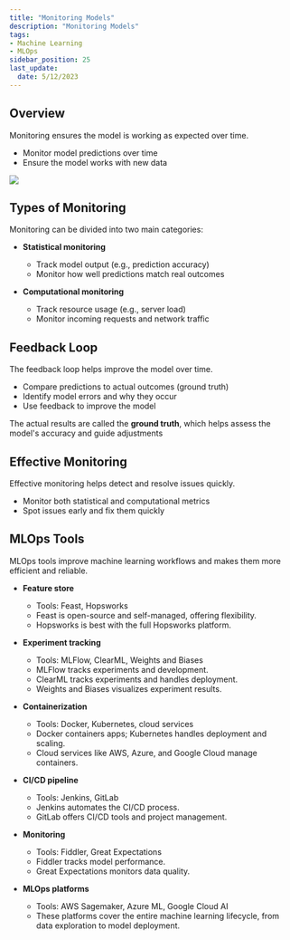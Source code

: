 ```yaml
---
title: "Monitoring Models"
description: "Monitoring Models"
tags: 
- Machine Learning
- MLOps
sidebar_position: 25
last_update:
  date: 5/12/2023
---
```


## Overview

Monitoring ensures the model is working as expected over time.

- Monitor model predictions over time  
- Ensure the model works with new data

<div class="img-center"> 

![](/img/docs/Screenshot-2025-03-19-002202.png)

</div>


## Types of Monitoring  

Monitoring can be divided into two main categories:

- **Statistical monitoring**

  - Track model output (e.g., prediction accuracy)  
  - Monitor how well predictions match real outcomes  

- **Computational monitoring**

  - Track resource usage (e.g., server load)  
  - Monitor incoming requests and network traffic


## Feedback Loop  

The feedback loop helps improve the model over time.

- Compare predictions to actual outcomes (ground truth)  
- Identify model errors and why they occur  
- Use feedback to improve the model

The actual results are called the **ground truth**, which helps assess the model's accuracy and guide adjustments

## Effective Monitoring 

Effective monitoring helps detect and resolve issues quickly.

- Monitor both statistical and computational metrics  
- Spot issues early and fix them quickly

## MLOps Tools  

MLOps tools improve machine learning workflows and makes them more efficient and reliable.

- **Feature store**  
  - Tools: Feast, Hopsworks  
  - Feast is open-source and self-managed, offering flexibility.  
  - Hopsworks is best with the full Hopsworks platform.

- **Experiment tracking**  
  - Tools: MLFlow, ClearML, Weights and Biases  
  - MLFlow tracks experiments and development.  
  - ClearML tracks experiments and handles deployment.  
  - Weights and Biases visualizes experiment results.

- **Containerization**  
  - Tools: Docker, Kubernetes, cloud services  
  - Docker containers apps; Kubernetes handles deployment and scaling.  
  - Cloud services like AWS, Azure, and Google Cloud manage containers.

- **CI/CD pipeline**  
  - Tools: Jenkins, GitLab  
  - Jenkins automates the CI/CD process.  
  - GitLab offers CI/CD tools and project management.

- **Monitoring**  
  - Tools: Fiddler, Great Expectations  
  - Fiddler tracks model performance.  
  - Great Expectations monitors data quality.

- **MLOps platforms**  
  - Tools: AWS Sagemaker, Azure ML, Google Cloud AI  
  - These platforms cover the entire machine learning lifecycle, from data exploration to model deployment.